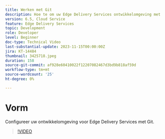 ```yaml
---
title: Werken met Git
description: Hoe te om uw Edge Delivery Services ontwikkelomgeving met Git te vormen.
version: 6.5, Cloud Service
feature: Edge Delivery Services
topic: Development
role: Developer
level: Beginner
doc-type: Technical Video
last-substantial-update: 2023-11-15T00:00:00Z
jira: KT-14484
thumbnail: 3425718.jpeg
duration: 158
source-git-commit: af928e60410022f12207082467d3bd9b818af59d
workflow-type: tm+mt
source-wordcount: '25'
ht-degree: 0%

---
```



# Vorm

Configureer uw ontwikkelomgeving voor Edge Delivery Services met Git.

>[!VIDEO](https://video.tv.adobe.com/v/3425718/?learn=on)
